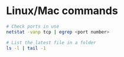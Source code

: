 # Linux/Mac commands

```sh
# Check ports in use
netstat -vanp tcp | egrep <port number>

# List the latest file in a folder
ls -l | tail -1
```
